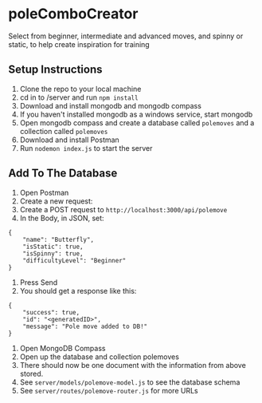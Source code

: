 # poleComboCreator
Select from beginner, intermediate and advanced moves, and spinny or static, to help create inspiration for training

## Setup Instructions

1. Clone the repo to your local machine
1. cd in to /server and run `npm install`
1. Download and install mongodb and mongodb compass
1. If you haven't installed mongodb as a windows service, start mongodb
1. Open mongodb compass and create a database called `polemoves` and a collection called `polemoves`
1. Download and install Postman
1. Run `nodemon index.js` to start the server

## Add To The Database

1. Open Postman
1. Create a new request:
1. Create a POST request to `http://localhost:3000/api/polemove`
1. In the Body, in JSON, set: 
```
{
    "name": "Butterfly",
    "isStatic": true,
    "isSpinny": true,
    "difficultyLevel": "Beginner"
}
```
1. Press Send
1. You should get a response like this:

```
{
    "success": true,
    "id": "<generatedID>",
    "message": "Pole move added to DB!"
}
```
1. Open MongoDB Compass
1. Open up the database and collection polemoves
1. There should now be one document with the information from above stored.
1. See `server/models/polemove-model.js` to see the database schema
1. See `server/routes/polemove-router.js` for more URLs
